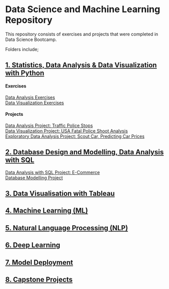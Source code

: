 # Data Science and Machine Learning Repository 
This repository consists of exercises and projects that were completed in Data Science Bootcamp.  

Folders include;   

## [1. Statistics, Data Analysis & Data Visualization with Python](https://github.com/smeteo/Data-Science-and-Machine-Learning/tree/master/1.%20Statistics%2C%20Data%20Analysis%20with%20Python%2C%20Data%20Visualization%20with%20Python)  

#### Exercises  
[Data Analysis Exercises](https://github.com/smeteo/Data_Science_and_Machine_Learning/tree/master/1.%20Statistics%2C%20Data%20Analysis%20with%20Python%2C%20Data%20Visualization%20with%20Python/Data_Analysis_Exercises)    
[Data Visualization Exercises](https://github.com/smeteo/Data_Science_and_Machine_Learning/tree/master/1.%20Statistics%2C%20Data%20Analysis%20with%20Python%2C%20Data%20Visualization%20with%20Python/Data_Visualization_Exercises) 
#### Projects  
[Data Analysis Project: Traffic Police Stops](https://github.com/smeteo/Data_Science_and_Machine_Learning/tree/master/1.%20Statistics%2C%20Data%20Analysis%20with%20Python%2C%20Data%20Visualization%20with%20Python/DA_Project_Traffic_Police_Stops)   
[Data Visualization Project: USA Fatal Police Shoot Analysis](https://github.com/smeteo/Data_Science_and_Machine_Learning/tree/master/1.%20Statistics%2C%20Data%20Analysis%20with%20Python%2C%20Data%20Visualization%20with%20Python/DV_Project_USA_Fatal_Police_Shoot_Analysis)   
[Exploratory Data Analysis Project: Scout Car, Predicting Car Prices](https://github.com/smeteo/Data_Science_and_Machine_Learning/tree/master/1.%20Statistics%2C%20Data%20Analysis%20with%20Python%2C%20Data%20Visualization%20with%20Python/Exploratory_Data_Analysis_Project_Scout_Car)


## [2. Database Design and Modelling, Data Analysis with SQL](https://github.com/smeteo/Data-Science-and-Machine-Learning/tree/master/2.%20Database%20Design%20and%20Modelling%2C%20and%20Data%20Analysis%20with%20SQL)  

[Data Analysis with SQL Project: E-Commerce](https://github.com/smeteo/Data_Science_and_Machine_Learning/tree/master/2.%20Database%20Design%20and%20Modelling%2C%20and%20Data%20Analysis%20with%20SQL/Data_Analysis_with_SQL_Project_E-Commerce)  
[Database Modelling Project](https://github.com/smeteo/Data_Science_and_Machine_Learning/tree/master/2.%20Database%20Design%20and%20Modelling%2C%20and%20Data%20Analysis%20with%20SQL/Database_Modelling_Project_University)  

## [3. Data Visualisation with Tableau](https://github.com/smeteo/Data_Science_and_Machine_Learning/tree/master/3.%20Data%20Visualization%20with%20Tableau)  

## [4. Machine Learning (ML)](https://github.com/smeteo/Data_Science_and_Machine_Learning/tree/master/4.%20Machine%20Learning)    

## [5. Natural Language Processing (NLP)](https://github.com/smeteo/Data_Science_and_Machine_Learning/tree/master/5.%20Natural%20Language%20Processing)  

## [6. Deep Learning](https://github.com/smeteo/Data_Science_and_Machine_Learning/tree/master/6.%20Deep%20Learning)  

## [7. Model Deployment](https://github.com/smeteo/Data_Science_and_Machine_Learning/tree/master/7.%20Model%20Deployment)  

## [8. Capstone Projects](https://github.com/smeteo/Data_Science_and_Machine_Learning/tree/master/8._Capstone_Projects)  
